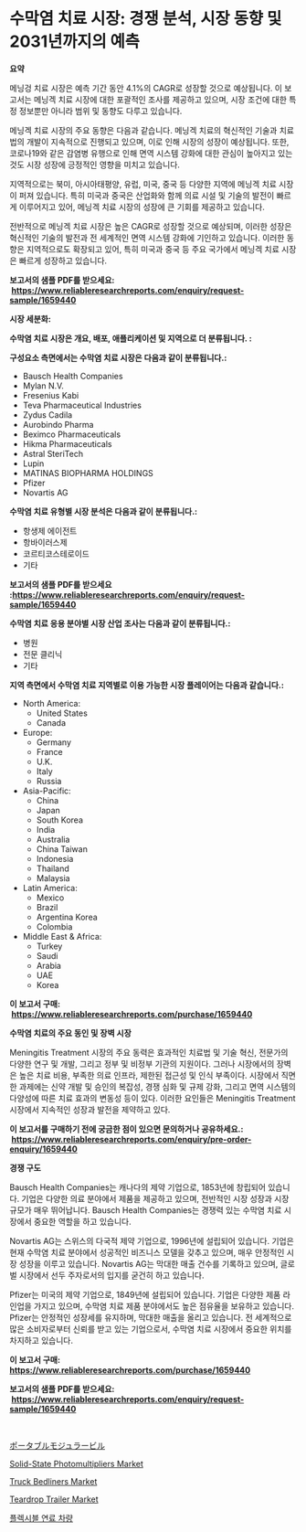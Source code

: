 <p><h1>수막염 치료 시장: 경쟁 분석, 시장 동향 및 2031년까지의 예측</h1></p><p><strong>요약</strong></p>
<p><p>메닝겅 치료 시장은 예측 기간 동안 4.1%의 CAGR로 성장할 것으로 예상됩니다. 이 보고서는 메닝겍 치료 시장에 대한 포괄적인 조사를 제공하고 있으며, 시장 조건에 대한 특정 정보뿐만 아니라 범위 및 동향도 다루고 있습니다.</p><p>메닝겍 치료 시장의 주요 동향은 다음과 같습니다. 메닝겍 치료의 혁신적인 기술과 치료법의 개발이 지속적으로 진행되고 있으며, 이로 인해 시장의 성장이 예상됩니다. 또한, 코로나19와 같은 감염병 유행으로 인해 면역 시스템 강화에 대한 관심이 높아지고 있는 것도 시장 성장에 긍정적인 영향을 미치고 있습니다.</p><p>지역적으로는 북미, 아시아태평양, 유럽, 미국, 중국 등 다양한 지역에 메닝겍 치료 시장이 퍼져 있습니다. 특히 미국과 중국은 산업화와 함께 의료 시설 및 기술의 발전이 빠르게 이루어지고 있어, 메닝겍 치료 시장의 성장에 큰 기회를 제공하고 있습니다.</p><p>전반적으로 메닝겍 치료 시장은 높은 CAGR로 성장할 것으로 예상되며, 이러한 성장은 혁신적인 기술의 발전과 전 세계적인 면역 시스템 강화에 기인하고 있습니다. 이러한 동향은 지역적으로도 확장되고 있어, 특히 미국과 중국 등 주요 국가에서 메닝겍 치료 시장은 빠르게 성장하고 있습니다.</p></p>
<p><strong>보고서의 샘플 PDF를 받으세요: &nbsp;<a href="https://www.reliableresearchreports.com/enquiry/request-sample/1659440">https://www.reliableresearchreports.com/enquiry/request-sample/1659440</a></strong></p>
<p><strong>시장 세분화:</strong></p>
<p><strong> 수막염 치료 시장은 개요, 배포, 애플리케이션 및 지역으로 더 분류됩니다. :</strong></p>
<p><strong>구성요소 측면에서는 수막염 치료 시장은 다음과 같이 분류됩니다.:</strong></p>
<p><ul><li>Bausch Health Companies</li><li>Mylan N.V.</li><li>Fresenius Kabi</li><li>Teva Pharmaceutical Industries</li><li>Zydus Cadila</li><li>Aurobindo Pharma</li><li>Beximco Pharmaceuticals</li><li>Hikma Pharmaceuticals</li><li>Astral SteriTech</li><li>Lupin</li><li>MATINAS BIOPHARMA HOLDINGS</li><li>Pfizer</li><li>Novartis AG</li></ul></p>
<p><strong> 수막염 치료 유형별 시장 분석은 다음과 같이 분류됩니다.:</strong></p>
<p><ul><li>항생제 에이전트</li><li>항바이러스제</li><li>코르티코스테로이드</li><li>기타</li></ul></p>
<p><strong>보고서의 샘플 PDF를 받으세요 :<a href="https://www.reliableresearchreports.com/enquiry/request-sample/1659440">https://www.reliableresearchreports.com/enquiry/request-sample/1659440</a></strong></p>
<p><strong> 수막염 치료 응용 분야별 시장 산업 조사는 다음과 같이 분류됩니다.:</strong></p>
<p><ul><li>병원</li><li>전문 클리닉</li><li>기타</li></ul></p>
<p><strong>지역 측면에서 수막염 치료 지역별로 이용 가능한 시장 플레이어는 다음과 같습니다.:</strong></p>
<p><ul>
    <li>
        North America:
        <ul>
            <li>United States</li>
            <li>Canada</li>
        </ul>
    </li>
    <li>
        Europe:
        <ul>
            <li>Germany</li>
            <li>France</li>
            <li>U.K.</li>
            <li>Italy</li>
            <li>Russia</li>
        </ul>
    </li>
    <li>
        Asia-Pacific:
        <ul>
            <li>China</li>
            <li>Japan</li>
            <li>South Korea</li>
            <li>India</li>
            <li>Australia</li>
            <li>China Taiwan</li>
            <li>Indonesia</li>
            <li>Thailand</li>
            <li>Malaysia</li>
        </ul>
    </li>
    <li>
        Latin America:
        <ul>
            <li>Mexico</li>
            <li>Brazil</li>
            <li>Argentina Korea</li>
            <li>Colombia</li>
        </ul>
    </li>
    <li>
        Middle East & Africa:
        <ul>
            <li>Turkey</li>
            <li>Saudi</li>
            <li>Arabia</li>
            <li>UAE</li>
            <li>Korea</li>
        </ul>
    </li>
    </ul></p>
<p><strong>이 보고서 구매: &nbsp;<a href="https://www.reliableresearchreports.com/purchase/1659440">https://www.reliableresearchreports.com/purchase/1659440</a></strong></p>
<p><strong>수막염 치료의 주요 동인 및 장벽 시장</strong></p>
<p><p>Meningitis Treatment 시장의 주요 동력은 효과적인 치료법 및 기술 혁신, 전문가의 다양한 연구 및 개발, 그리고 정부 및 비정부 기관의 지원이다. 그러나 시장에서의 장벽은 높은 치료 비용, 부족한 의료 인프라, 제한된 접근성 및 인식 부족이다. 시장에서 직면한 과제에는 신약 개발 및 승인의 복잡성, 경쟁 심화 및 규제 강화, 그리고 면역 시스템의 다양성에 따른 치료 효과의 변동성 등이 있다. 이러한 요인들은 Meningitis Treatment 시장에서 지속적인 성장과 발전을 제약하고 있다.</p></p>
<p><strong>이 보고서를 구매하기 전에 궁금한 점이 있으면 문의하거나 공유하세요.: &nbsp;<a href="https://www.reliableresearchreports.com/enquiry/pre-order-enquiry/1659440">https://www.reliableresearchreports.com/enquiry/pre-order-enquiry/1659440</a></strong></p>
<p><strong>경쟁 구도</strong></p>
<p><p>Bausch Health Companies는 캐나다의 제약 기업으로, 1853년에 창립되어 있습니다. 기업은 다양한 의료 분야에서 제품을 제공하고 있으며, 전반적인 시장 성장과 시장 규모가 매우 뛰어납니다. Bausch Health Companies는 경쟁력 있는 수막염 치료 시장에서 중요한 역할을 하고 있습니다.</p><p>Novartis AG는 스위스의 다국적 제약 기업으로, 1996년에 설립되어 있습니다. 기업은 현재 수막염 치료 분야에서 성공적인 비즈니스 모델을 갖추고 있으며, 매우 안정적인 시장 성장을 이루고 있습니다. Novartis AG는 막대한 매출 건수를 기록하고 있으며, 글로벌 시장에서 선두 주자로서의 입지를 굳건히 하고 있습니다.</p><p>Pfizer는 미국의 제약 기업으로, 1849년에 설립되어 있습니다. 기업은 다양한 제품 라인업을 가지고 있으며, 수막염 치료 제품 분야에서도 높은 점유율을 보유하고 있습니다. Pfizer는 안정적인 성장세를 유지하며, 막대한 매출을 올리고 있습니다. 전 세계적으로 많은 소비자로부터 신뢰를 받고 있는 기업으로서, 수막염 치료 시장에서 중요한 위치를 차지하고 있습니다.</p></p>
<p><strong>이 보고서 구매: &nbsp; <a href="https://www.reliableresearchreports.com/purchase/1659440">https://www.reliableresearchreports.com/purchase/1659440</a></strong></p>
<p><strong>보고서의 샘플 PDF를 받으세요: &nbsp;<a href="https://www.reliableresearchreports.com/enquiry/request-sample/1659440">https://www.reliableresearchreports.com/enquiry/request-sample/1659440</a></strong><strong></strong></p>
<p>&nbsp;</p>
<p><p><a href="https://github.com/MosesSpinka1914/Market-Research-Report-List-1/blob/main/517386413720.md">ポータブルモジュラービル</a></p><p><a href="https://github.com/globismark/Market-Research-Report-List-2/blob/main/solid-state-photomultipliers-market.md">Solid-State Photomultipliers Market</a></p><p><a href="https://issuu.com/reportprime-2/docs/truck-bedliners-market-size-2030.pptx">Truck Bedliners Market</a></p><p><a href="https://issuu.com/reportprime-2/docs/teardrop-trailer-market-size-2030.pptx">Teardrop Trailer Market</a></p><p><a href="https://github.com/Tristiarton768456/Market-Research-Report-List-1/blob/main/296289012653.md">플렉시블 연료 차량</a></p></p>